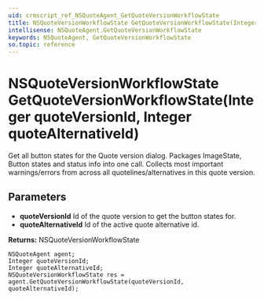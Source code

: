 ```yaml
---
uid: crmscript_ref_NSQuoteAgent_GetQuoteVersionWorkflowState
title: NSQuoteVersionWorkflowState GetQuoteVersionWorkflowState(Integer quoteVersionId, Integer quoteAlternativeId)
intellisense: NSQuoteAgent.GetQuoteVersionWorkflowState
keywords: NSQuoteAgent, GetQuoteVersionWorkflowState
so.topic: reference
---
```


# NSQuoteVersionWorkflowState GetQuoteVersionWorkflowState(Integer quoteVersionId, Integer quoteAlternativeId)

Get all button states for the Quote version dialog. Packages ImageState, Button states and status info into one call. Collects most important warnings/errors from across all quotelines/alternatives in this quote version.

## Parameters

* **quoteVersionId** Id of the quote version to get the button states for.
* **quoteAlternativeId** Id of the active quote alternative id.

**Returns:** NSQuoteVersionWorkflowState

```crmscript
NSQuoteAgent agent;
Integer quoteVersionId;
Integer quoteAlternativeId;
NSQuoteVersionWorkflowState res = agent.GetQuoteVersionWorkflowState(quoteVersionId, quoteAlternativeId);
```

